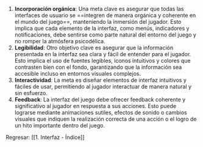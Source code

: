 
1. **Incorporación orgánica**: Una meta clave es asegurar que todas las interfaces de usuario se ==integren de manera orgánica y coherente en el mundo del juego==, manteniendo la inmersión del jugador. Esto implica que cada elemento de la interfaz, como menús, indicadores y notificaciones, debe sentirse como parte natural del entorno del juego y no romper la atmósfera psicodélica.
2. **Legibilidad**: Otro objetivo clave es asegurar que la información presentada en la interfaz sea clara y fácil de entender para el jugador. Esto implica el uso de fuentes legibles, iconos intuitivos y colores que contrasten bien con el fondo, garantizando que la información sea accesible incluso en entornos visuales complejos.
3. **Interactividad**: La meta es diseñar elementos de interfaz intuitivos y fáciles de usar, permitiendo al jugador interactuar de manera natural y sin esfuerzo.
4. **Feedback**: La interfaz del juego debe ofrecer feedback coherente y significativo al jugador en respuesta a sus acciones. Esto puede lograrse mediante animaciones sutiles, efectos de sonido o cambios visuales que indiquen la realización correcta de una acción o el logro de un hito importante dentro del juego.


Regresar: [[1. Interfaz - Índice]]